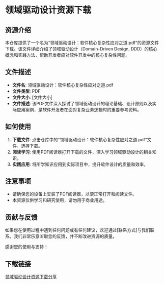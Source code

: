 # 领域驱动设计资源下载

## 资源介绍

本仓库提供了一个名为“领域驱动设计：软件核心复杂性应对之道.pdf”的资源文件下载。该文件详细介绍了领域驱动设计（Domain-Driven Design, DDD）的核心概念和实践方法，帮助开发者应对软件开发中的核心复杂性问题。

## 文件描述

- **文件名**: 领域驱动设计：软件核心复杂性应对之道.pdf
- **文件类型**: PDF
- **文件大小**: [文件大小]
- **文件描述**: 该PDF文件深入探讨了领域驱动设计的理论基础、设计原则以及实际应用案例，是软件开发者在面对复杂业务逻辑时的重要参考资料。

## 如何使用

1. **下载文件**: 点击仓库中的“领域驱动设计：软件核心复杂性应对之道.pdf”文件，选择下载。
2. **阅读学习**: 使用PDF阅读器打开下载的文件，深入学习领域驱动设计的相关知识。
3. **实践应用**: 将所学知识应用到实际项目中，提升软件设计的质量和效率。

## 注意事项

- 请确保您的设备上安装了PDF阅读器，以便正常打开和阅读文件。
- 本资源仅供学习和研究使用，请勿用于商业用途。

## 贡献与反馈

如果您在使用过程中遇到任何问题或有任何建议，欢迎通过[联系方式]与我们联系。我们非常乐意听取您的反馈，并不断改进资源的质量。

感谢您的使用与支持！

## 下载链接

[领域驱动设计资源下载分享](https://pan.quark.cn/s/302c9b0e3cb9)